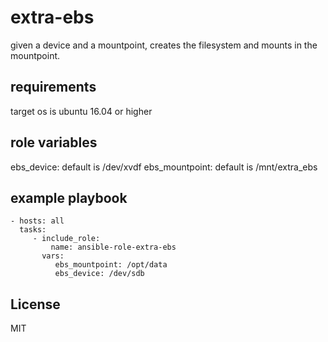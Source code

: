 extra-ebs
=========

given a device and a mountpoint, creates the filesystem and mounts in the
mountpoint.

requirements
------------

target os is ubuntu 16.04 or higher

role variables
--------------

ebs_device: default is /dev/xvdf
ebs_mountpoint: default is /mnt/extra_ebs


example playbook
----------------
    - hosts: all
      tasks:
         - include_role:
             name: ansible-role-extra-ebs
           vars:
              ebs_mountpoint: /opt/data
              ebs_device: /dev/sdb

License
-------

MIT

